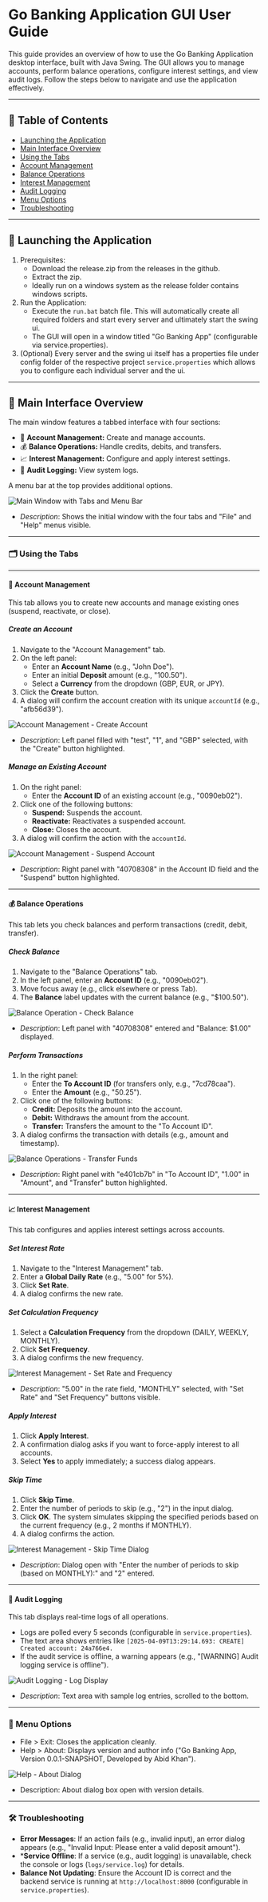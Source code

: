 # Go Banking Application GUI User Guide

This guide provides an overview of how to use the Go Banking Application desktop interface, built with Java Swing. The GUI allows you to manage accounts, perform balance operations, configure interest settings, and view audit logs. Follow the steps below to navigate and use the application effectively.

---

## 📌 Table of Contents
- [Launching the Application](#launching-the-application)
- [Main Interface Overview](#main-interface-overview)
- [Using the Tabs](#using-the-tabs)
- [Account Management](#account-management)
- [Balance Operations](#balance-operations)
- [Interest Management](#interest-management)
- [Audit Logging](#audit-logging)
- [Menu Options](#menu-options)
- [Troubleshooting](#troubleshooting)


---

## 🚀 Launching the Application

1. Prerequisites:
    - Download the release.zip from the releases in the github.
    - Extract the zip.
    - Ideally run on a windows system as the release folder contains windows scripts.
2. Run the Application:
    - Execute the `run.bat` batch file. This will automatically create all required folders and start every server and ultimately start the swing ui.
    - The GUI will open in a window titled "Go Banking App" (configurable via service.properties).
3. (Optional) Every server and the swing ui itself has a properties file under config folder of the respective project `service.properties` which allows you to configure each individual server and the ui.

---

## 🧾 Main Interface Overview

The main window features a tabbed interface with four sections:
- 🏦 **Account Management:** Create and manage accounts.
- 💰 **Balance Operations:** Handle credits, debits, and transfers.
- 📈 **Interest Management:** Configure and apply interest settings.
- 📝 **Audit Logging:** View system logs.

A menu bar at the top provides additional options.

![Main Window with Tabs and Menu Bar](GUI-User-Guide-Images/MainInterfaceOverview.png)

- _Description_: Shows the initial window with the four tabs and "File" and "Help" menus visible.

---

### 🗂️ Using the Tabs

---

#### 🏦 Account Management
This tab allows you to create new accounts and manage existing ones (suspend, reactivate, or close).

##### Create an Account
1. Navigate to the "Account Management" tab.
2. On the left panel:
    - Enter an **Account Name** (e.g., "John Doe").
    - Enter an initial **Deposit** amount (e.g., "100.50").
    - Select a **Currency** from the dropdown (GBP, EUR, or JPY).
3. Click the **Create** button.
4. A dialog will confirm the account creation with its unique `accountId` (e.g., "afb56d39").

![Account Management - Create Account](GUI-User-Guide-Images/AccountManagementCreateAccount.png)

- _Description_: Left panel filled with "test", "1", and "GBP" selected, with the "Create" button highlighted.

##### Manage an Existing Account
1. On the right panel:
    - Enter the **Account ID** of an existing account (e.g., "0090eb02").
2. Click one of the following buttons:
    - **Suspend:** Suspends the account.
    - **Reactivate:** Reactivates a suspended account.
    - **Close:** Closes the account.
3. A dialog will confirm the action with the `accountId`.

![Account Management - Suspend Account](GUI-User-Guide-Images/AccountManagementSuspendAccount.png)

- _Description_: Right panel with "40708308" in the Account ID field and the "Suspend" button highlighted.

---

#### 💰 Balance Operations

This tab lets you check balances and perform transactions (credit, debit, transfer).

##### Check Balance
1. Navigate to the "Balance Operations" tab.
2. In the left panel, enter an **Account ID** (e.g., "0090eb02").
3. Move focus away (e.g., click elsewhere or press Tab).
4. The **Balance** label updates with the current balance (e.g., "$100.50").

![Balance Operation - Check Balance](GUI-User-Guide-Images/BalanceOperationCheckBalance.png)

- _Description_: Left panel with "40708308" entered and "Balance: $1.00" displayed.

##### Perform Transactions
1. In the right panel:
    - Enter the **To Account ID** (for transfers only, e.g., "7cd78caa").
    - Enter the **Amount** (e.g., "50.25").
2. Click one of the following buttons:
    - **Credit:** Deposits the amount into the account.
    - **Debit:** Withdraws the amount from the account.
    - **Transfer:** Transfers the amount to the "To Account ID".
3. A dialog confirms the transaction with details (e.g., amount and timestamp).

![Balance Operations - Transfer Funds](GUI-User-Guide-Images/BalanceOperationTransfer.png)

- _Description_: Right panel with "e401cb7b" in "To Account ID", "1.00" in "Amount", and "Transfer" button highlighted.

---

#### 📈 Interest Management

This tab configures and applies interest settings across accounts.

##### Set Interest Rate
1. Navigate to the "Interest Management" tab.
2. Enter a **Global Daily Rate** (e.g., "5.00" for 5%).
3. Click **Set Rate**.
4. A dialog confirms the new rate.

##### Set Calculation Frequency
1. Select a **Calculation Frequency** from the dropdown (DAILY, WEEKLY, MONTHLY).
2. Click **Set Frequency**.
3. A dialog confirms the new frequency.

![Interest Management - Set Rate and Frequency](GUI-User-Guide-Images/InterestManagementSetRateAndFrequency.png)

- _Description_: "5.00" in the rate field, "MONTHLY" selected, with "Set Rate" and "Set Frequency" buttons visible.

##### Apply Interest
1. Click **Apply Interest**.
2. A confirmation dialog asks if you want to force-apply interest to all accounts.
3. Select **Yes** to apply immediately; a success dialog appears.

##### Skip Time
1. Click **Skip Time**.
2. Enter the number of periods to skip (e.g., "2") in the input dialog.
3. Click **OK**. The system simulates skipping the specified periods based on the current frequency (e.g., 2 months if MONTHLY).
4. A dialog confirms the action.

![Interest Management - Skip Time Dialog](GUI-User-Guide-Images/InterestManagementSkipTimeDialog.png)

- _Description_: Dialog open with "Enter the number of periods to skip (based on MONTHLY):" and "2" entered.

---

#### 📝 Audit Logging

This tab displays real-time logs of all operations.
- Logs are polled every 5 seconds (configurable in `service.properties`).
- The text area shows entries like `[2025-04-09T13:29:14.693: CREATE] Created account: 24a766e4.`
- If the audit service is offline, a warning appears (e.g., "[WARNING] Audit logging service is offline").

![Audit Logging - Log Display](GUI-User-Guide-Images/AuditLoggingLogDisplay.png)

- _Description_: Text area with sample log entries, scrolled to the bottom.

---

### 🍔 Menu Options

- File > Exit: Closes the application cleanly.
- Help > About: Displays version and author info ("Go Banking App, Version 0.0.1-SNAPSHOT, Developed by Abid Khan").

![Help - About Dialog](GUI-User-Guide-Images/HelpAboutDialog.png)

- Description: About dialog box open with version details.

---

### 🛠️ Troubleshooting

- **Error Messages**: If an action fails (e.g., invalid input), an error dialog appears (e.g., "Invalid Input: Please enter a valid deposit amount").
- ***Service Offline**: If a service (e.g., audit logging) is unavailable, check the console or logs (`logs/service.log`) for details.
- **Balance Not Updating**: Ensure the Account ID is correct and the backend service is running at `http://localhost:8000` (configurable in `service.properties`).

